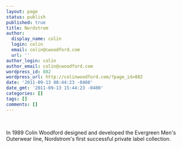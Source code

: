 ```yaml
---
layout: page
status: publish
published: true
title: Nordstrom
author:
  display_name: colin
  login: colin
  email: colin@cwoodford.com
  url: ''
author_login: colin
author_email: colin@cwoodford.com
wordpress_id: 882
wordpress_url: http://colinwoodford.com/?page_id=882
date: '2011-09-13 08:44:23 -0400'
date_gmt: '2011-09-13 15:44:23 -0400'
categories: []
tags: []
comments: []
---
```

<div>
	<br />
	<p align = "left">In 1989 Colin Woodford designed and developed the Evergreen Men's Outerwear line, Nordstrom's first successful private label collection.</p>
	<br />
</div>